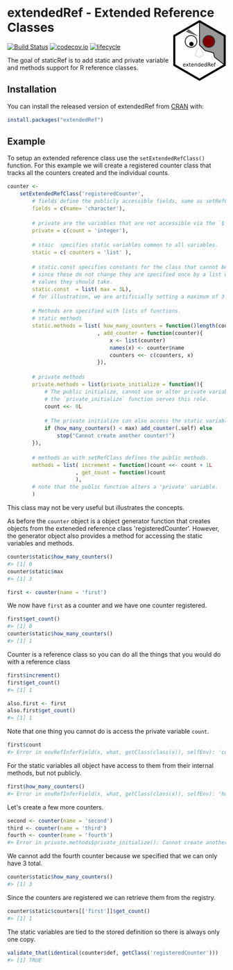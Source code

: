 
<!-- README.md is generated from README.Rmd. Please edit that file -->
extendedRef - Extended Reference Classes <img src="man/figures/logo.png" align="right" height=140/>
===================================================================================================

[![Build Status](https://travis-ci.org/RDocTaskForce/extendedRef.svg?branch=master)](https://travis-ci.org/RDocTaskForce/extendedRef) [![codecov.io](https://codecov.io/github/RDocTaskForce/extendedRef/coverage.svg?branch=master)](https://codecov.io/github/RDocTaskForce/extendedRef?branch=master) [![lifecycle](https://img.shields.io/badge/lifecycle-experimental-orange.svg)](https://www.tidyverse.org/lifecycle/#experimental)

The goal of staticRef is to add static and private variable and methods support for R reference classes.

Installation
------------

You can install the released version of extendedRef from [CRAN](https://CRAN.R-project.org) with:

``` r
install.packages("extendedRef")
```

Example
-------

To setup an extended reference class use the `setExtendedRefClass()` function. For this example we will create a registered counter class that tracks all the counters created and the individual counts.

``` r
counter <- 
    setExtendedRefClass('registeredCounter',
        # fields define the publicly accessible fields, same as setRefClass
        fields = c(name= 'character'),
        
        # private are the variables that are not accessible via the `$` operator
        private = c(count = 'integer'),
        
        # staic  specifies static variables common to all variables.
        static = c( counters = 'list' ),
        
        # static.const specifies constants for the class that cannot be changed.
        # since these do not change they are specified once by a list with the 
        # values they should take.
        static.const  = list( max = 3L),
        # for illustration, we are artificially setting a maximum of 3 counters 
        
        # Methods are specified with lists of functions.
        # static methods
        static.methods = list( how_many_counters = function()length(counters)
                             , add_counter = function(counter){
                                 x <- list(counter)
                                 names(x) <- counter$name
                                 counters <<- c(counters, x)
                             }),

        # private methods
        private.methods = list(private_initialize = function(){
            # The public initialize, cannot use or alter private variables,
            # the `private_initialize` function serves this role. 
            count <<- 0L

            # The private initialize can also access the static variables,
            if (how_many_counters() < max) add_counter(.self) else
                stop("Cannot create another counter!")
        }),

        # methods as with setRefClass defines the public methods.
        methods = list( increment = function()count <<- count + 1L
                      , get_count = function()count
                      ),
        # note that the public function alters a 'private' variable.
        )
```

This class may not be very useful but illustrates the concepts.

As before the `counter` object is a object generator function that creates objects from the exteneded reference class 'registeredCounter'. However, the generator object also provides a method for accessing the static variables and methods.

``` r
counter$static$how_many_counters()
#> [1] 0
counter$static$max
#> [1] 3
```

``` r
first <- counter(name = 'first')
```

We now have `first` as a counter and we have one counter registered.

``` r
first$get_count()
#> [1] 0
counter$static$how_many_counters()
#> [1] 1
```

Counter is a reference class so you can do all the things that you would do with a reference class

``` r
first$increment()
first$get_count()
#> [1] 1
```

``` r
also.first <- first
also.first$get_count()
#> [1] 1
```

Note that one thing you cannot do is access the private variable `count`.

``` r
first$count
#> Error in envRefInferField(x, what, getClass(class(x)), selfEnv): 'count' is not a valid field or method name for reference class "registeredCounter"
```

For the static variables all object have access to them from their internal methods, but not publicly.

``` r
first$how_many_counters()
#> Error in envRefInferField(x, what, getClass(class(x)), selfEnv): 'how_many_counters' is not a valid field or method name for reference class "registeredCounter"
```

Let's create a few more counters.

``` r
second <- counter(name = 'second')
third <- counter(name = 'third')
fourth <- counter(name = 'fourth')
#> Error in private.methods$private_initialize(): Cannot create another counter!
```

We cannot add the fourth counter because we specified that we can only have 3 total.

``` r
counter$static$how_many_counters()
#> [1] 3
```

Since the counters are registered we can retrieve them from the registry.

``` r
counter$static$counters[['first']]$get_count()
#> [1] 1
```

The static variables are tied to the stored definition so there is always only one copy.

``` r
validate_that(identical(counter$def, getClass('registeredCounter')))
#> [1] TRUE
```
